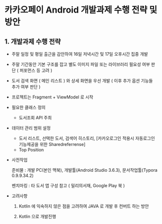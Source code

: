 # 카카오페이 Android 개발과제 수행 전략 및 방안

## 1. 개발과제 수행 전략

* 주말 일정 및 평일 출근을 감안하여 16일 저녁시간 및 17일 오후시간  집중 개발
* 주말 기간동안 기본 구조를 잡고 별도 이미지 파일 또는 라이브러리 필요성 여부 판단 ( 퍼포먼스 등 고려 )
* 도서 검색 화면 ( 메인 리스트 ) 와 상세 화면을 우선 개발 ( 이후 추가 옵션 기능들 추가 여부 판단 )
* 프로젝트는 Fragment + ViewModel 로 시작
* 필요한 클래스 정의
  * 도서조회 API 주최
* 데이터 관리 범위 설정
  * 도서 리스트, 선택한 도서, 검색어 히스토리, [카카오로그인 적용시 자동로그인 기능제공을 위한 Sharedreferrense]
  * Top Position





* 사전작업

  준비물 : 개발 PC(본인 맥북), 개발툴(Android Studio 3.6.3), 문서작업툴(Typora 0.9.9.34.2)

  벤치마킹 : 타 도서 앱 구성 참고 ( 밀리의서재, Google Play 북 )

* 고려사항

  1. Kotlin 에 익숙하지 않은 점을 고려하여 JAVA 로 개발 후 컨버트 하는 방안

  2. Kotlin 으로 개발진행

